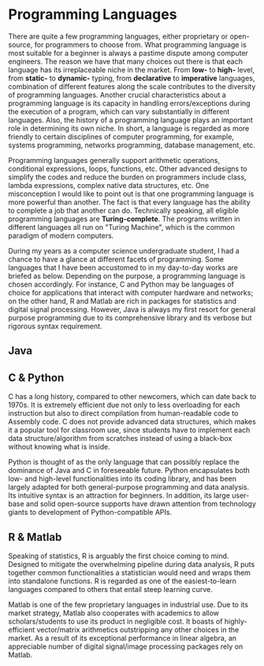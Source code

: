 # Programming Languages

There are quite a few programming languages, either proprietary or open-source, for programmers to choose from. What programming language is most suitable for a beginner is always a pastime dispute among computer engineers. The reason we have that many choices out there is that each language has its irreplaceable niche in the market. From **low-** to **high-** level, from **static-** to **dynamic-** typing, from **declarative** to **imperative** languages, combination of different features along the scale contributes to the diversity of programming languages. Another crucial characteristics about a programming language is its capacity in handling errors/exceptions during the execution of a program, which can vary substantially in different languages. Also, the history of a programming language plays an important role in determining its own niche. In short, a language is regarded as more friendly to certain disciplines of computer programming, for example, systems programming, networks programming, database management, etc.

Programming languages generally support arithmetic operations, conditional expressions, loops, functions, etc. Other advanced designs to simplify the codes and reduce the burden on programmers include class, lambda expressions, complex native data structures, etc. One misconception I would like to point out is that one programming language is more powerful than another. The fact is that every language has the ability to complete a job that another can do. Technically speaking, all eligible programming languages are **Turing-complete**. The programs written in different languages all run on "Turing Machine", which is the common paradigm of modern computers.

During my years as a computer science undergraduate student, I had a chance to have a glance at different facets of programming. Some languages that I have been accustomed to in my day-to-day works are briefed as below. Depending on the purpose, a programming language is chosen accordingly. For instance, C and Python may be languages of choice for applications that interact with computer hardware and networks; on the other hand, R and Matlab are rich in packages for statistics and digital signal processing. However, Java is always my first resort for general purpose programming due to its comprehensive library and its verbose but rigorous syntax requirement.

## Java

## C & Python

C has a long history, compared to other newcomers, which can date back to 1970s. It is extremely efficient due not only to less overloading for each instruction but also to direct compilation from human-readable code to Assembly code. C does not provide advanced data structures, which makes it a popular tool for classroom use, since students have to implement each data structure/algorithm from scratches instead of using a black-box without knowing what is inside.

Python is thought of as the only language that can possibly replace the dominance of Java and C in foreseeable future. Python encapsulates both low- and high-level functionalities into its coding library, and has been largely adapted for both general-purpose programming and data analysis. Its intuitive syntax is an attraction for beginners. In addition, its large user-base and solid open-source supports have drawn attention from technology giants to development of Python-compatible APIs.

## R & Matlab

Speaking of statistics, R is arguably the first choice coming to mind. Designed to mitigate the overwhelming pipeline during data analysis, R puts together common functionalities a statistician would need and wraps them into standalone functions. R is regarded as one of the easiest-to-learn languages compared to others that entail steep learning curve.

Matlab is one of the few proprietary languages in industrial use. Due to its market strategy, Matlab also cooperates with academics to allow scholars/students to use its product in negligible cost. It boasts of highly-efficient vector/matrix arithmetics outstripping any other choices in the market. As a result of its exceptional performance in linear algebra, an appreciable number of digital signal/image processing packages rely on Matlab.
